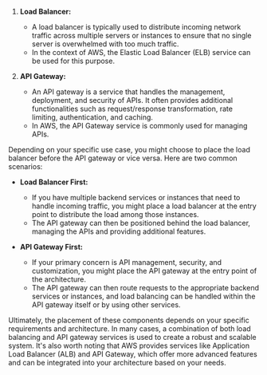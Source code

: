 1. **Load Balancer:**
    
    - A load balancer is typically used to distribute incoming network traffic across multiple servers or instances to ensure that no single server is overwhelmed with too much traffic.
    - In the context of AWS, the Elastic Load Balancer (ELB) service can be used for this purpose.
2. **API Gateway:**
    
    - An API gateway is a service that handles the management, deployment, and security of APIs. It often provides additional functionalities such as request/response transformation, rate limiting, authentication, and caching.
    - In AWS, the API Gateway service is commonly used for managing APIs.

Depending on your specific use case, you might choose to place the load balancer before the API gateway or vice versa. Here are two common scenarios:

- **Load Balancer First:**
    
    - If you have multiple backend services or instances that need to handle incoming traffic, you might place a load balancer at the entry point to distribute the load among those instances.
    - The API gateway can then be positioned behind the load balancer, managing the APIs and providing additional features.
- **API Gateway First:**
    
    - If your primary concern is API management, security, and customization, you might place the API gateway at the entry point of the architecture.
    - The API gateway can then route requests to the appropriate backend services or instances, and load balancing can be handled within the API gateway itself or by using other services.

Ultimately, the placement of these components depends on your specific requirements and architecture. In many cases, a combination of both load balancing and API gateway services is used to create a robust and scalable system. It's also worth noting that AWS provides services like Application Load Balancer (ALB) and API Gateway, which offer more advanced features and can be integrated into your architecture based on your needs.